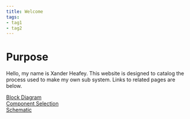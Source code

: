 ```yaml
---
title: Welcome
tags:
- tag1
- tag2
---
```


# Purpose

Hello, my name is Xander Heafey. This website is designed to catalog the process used to make my own sub system. Links to related pages are below. <br>

[Block Diagram](Block-Diagram.md)<br>
[Component Selection](Component-Selection.md)<br>
[Schematic](Schematic.md)<br>